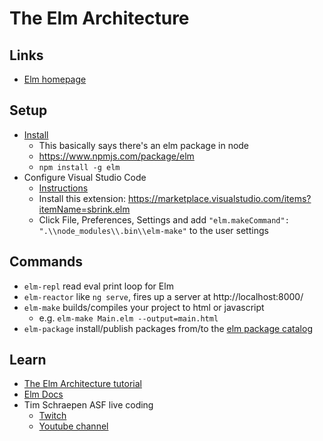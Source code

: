 # The Elm Architecture

## Links
* [Elm homepage](http://elm-lang.org/)

## Setup
* [Install](https://guide.elm-lang.org/install.html)
  * This basically says there's an elm package in node
  * https://www.npmjs.com/package/elm
  * `npm install -g elm`
* Configure Visual Studio Code
  * [Instructions](https://github.com/Krzysztof-Cieslak/vscode-elm)
  * Install this extension: https://marketplace.visualstudio.com/items?itemName=sbrink.elm
  * Click File, Preferences, Settings and add `"elm.makeCommand": ".\\node_modules\\.bin\\elm-make"` to the user settings

## Commands
* `elm-repl` read eval print loop for Elm
* `elm-reactor` like `ng serve`, fires up a server at http://localhost:8000/
* `elm-make` builds/compiles your project to html or javascript
  * e.g. `elm-make Main.elm --output=main.html` 
* `elm-package` install/publish packages from/to the [elm package catalog](http://package.elm-lang.org/)

## Learn
* [The Elm Architecture tutorial](https://guide.elm-lang.org/architecture/)
* [Elm Docs](http://elm-lang.org/docs)
* Tim Schraepen ASF live coding
  * [Twitch](https://go.twitch.tv/asf_livecoding/)
  * [Youtube channel](https://www.youtube.com/channel/UC-0Zos25VCU6h6bDiv7bh9w)